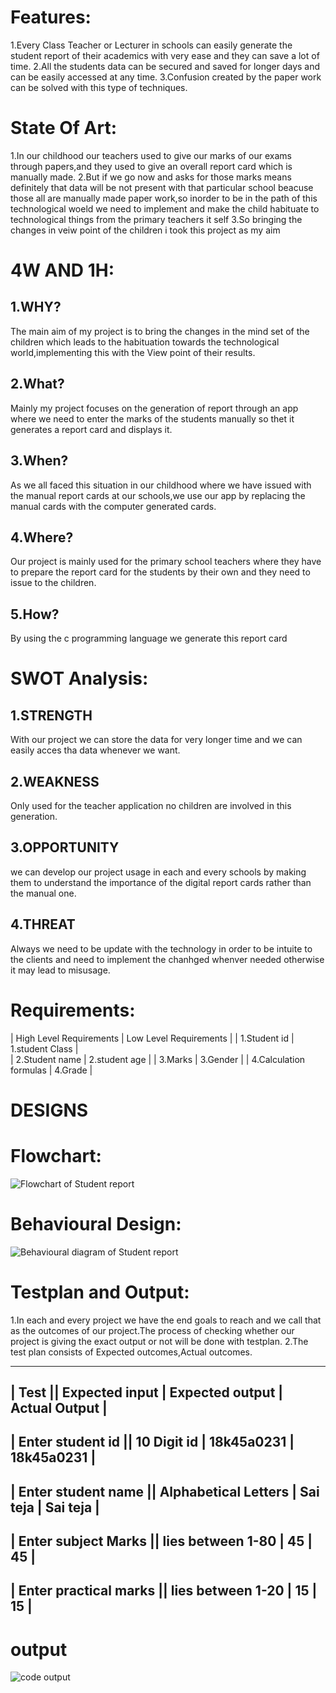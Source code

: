 # Features:
1.Every Class Teacher or Lecturer in schools can easily generate the student report of their academics with very ease and they can save a lot of time.
2.All the students data can be secured and saved for longer days and can be easily accessed at any time.
3.Confusion created by the paper work can be solved with this type of techniques.

# State Of Art:
1.In our childhood our teachers used to give our marks of our exams through papers,and they used to give an overall report card which is manually made.
2.But if we go now and asks for those marks means definitely that data will be not present with that particular school beacuse those all are manually made paper work,so inorder to be in the path of this technological woeld we need to implement and make the child habituate to technological things from the primary teachers it self
3.So bringing the changes in veiw point of the children i took this project as my aim

# 4W AND 1H:
## 1.WHY?
The main aim of my project is to bring the changes in the mind set of the children which leads to the habituation towards the technological world,implementing this with the View point of their results.
## 2.What?
Mainly my project focuses on the generation of report through an app where we need to enter the marks of the students manually so thet it generates a report card and displays it.
## 3.When?
As we all faced this situation in our childhood where we have issued with the manual report cards at our schools,we use our app by replacing the manual cards with the computer generated cards.
## 4.Where?
Our project is mainly used for the primary school teachers where they have to prepare the report card for the students by their own and they need to issue to the children.
## 5.How?
By using the c programming language we generate this report card


# SWOT Analysis:
## 1.STRENGTH
With our project we can store the data for very longer time and we can easily acces tha data whenever we want.
## 2.WEAKNESS
Only used for the teacher application no children are involved in this generation.
## 3.OPPORTUNITY
we can develop our project usage in each and every schools by making them to understand the importance of the digital report cards rather than the manual one.
## 4.THREAT
Always we need to be update with the technology in order to be intuite to the clients and need to implement the chanhged whenver needed otherwise it may lead to misusage.


# Requirements:
 | High Level Requirements     | Low Level Requirements |
 | 1.Student id                | 1.student Class            |    
 | 2.Student name              | 2.student age              |
 | 3.Marks                     | 3.Gender                   | 
 | 4.Calculation formulas      | 4.Grade                    |
 
 # DESIGNS
# Flowchart:
![Flowchart of Student report](https://user-images.githubusercontent.com/94299225/143038233-4b23f204-bda7-4776-95e3-b8bf9599f354.png)



# Behavioural Design:
![Behavioural diagram of Student report](https://user-images.githubusercontent.com/94299225/143038864-dd14bf44-858a-4fff-bbd8-c80d0ea8b642.png)

# Testplan and Output:
1.In each and every project we have the end goals to reach and we call that as the outcomes of our project.The process of checking whether our project is giving the exact output or not will be done with testplan.
2.The test plan consists of Expected outcomes,Actual outcomes.

----------------------------------------------------------------------------------
| Test                  || Expected input       | Expected output | Actual Output |
----------------------------------------------------------------------------------
| Enter student id      || 10 Digit id          | 18k45a0231      | 18k45a0231    |
----------------------------------------------------------------------------------
| Enter student name    || Alphabetical Letters | Sai teja        | Sai teja      |
----------------------------------------------------------------------------------
| Enter subject Marks   || lies between 1-80    | 45              | 45            | 
----------------------------------------------------------------------------------
| Enter practical marks || lies between 1-20    | 15              | 15            | 
----------------------------------------------------------------------------------

# output
![code output](https://user-images.githubusercontent.com/94299225/143093973-4fc900e4-d0db-4823-ada3-ba0858295301.png)









 
